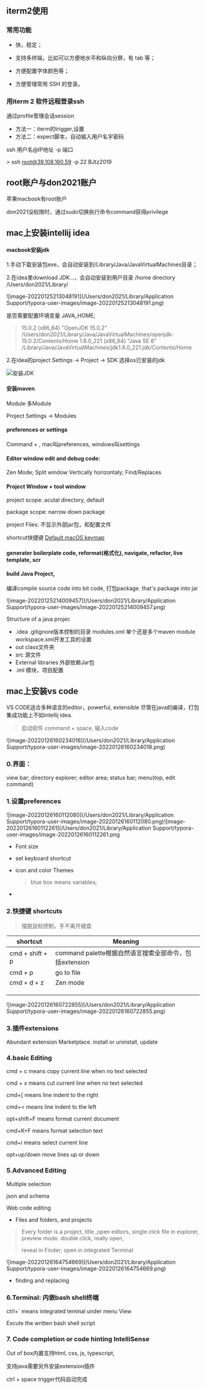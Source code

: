 

## iterm2使用

### 常用功能

* 快，稳定；

* 支持多终端，比如可以方便地水平和纵向分屏，有 tab 等；
* 方便配置字体颜色等；
* 方便管理常用 SSH 的登录。

### 用iterm 2 软件远程登录ssh

通过profile管理会话session

* 方法一：iterm的trigger,设置
* 方法二：expect脚本，自动输入用户名宇密码

ssh 用户名@IP地址 -p 端口

\> ssh root@39.108.160.59 -p 22  BJtz2019



##  root账户与don2021账户

苹果macbook有root账户

don2021没权限时，通过sudo切换执行命令command获得privilege



## mac上安装intellij idea

#### macbook安装jdk  

1.手动下载安装包exe，会自动安装到/Library/Java/JavaVirtualMachines目录；

2.在idea里download JDK...，会自动安装到用户目录 /home directory /Users/don2021/Library/ 

![image-20220125213048191](/Users/don2021/Library/Application Support/typora-user-images/image-20220125213048191.png)



是否需要配置环境变量 JAVA_HOME;

> 15.0.2 (x86_64) "OpenJDK 15.0.2" /Users/don2021/Library/Java/JavaVirtualMachines/openjdk-15.0.2/Contents/Home
> 1.8.0_221 (x86_64)  "Java SE 8"      /Library/Java/JavaVirtualMachines/jdk1.8.0_221.jdk/Contents/Home

2.在idea的project Settings -> Project -> SDK 选择os已安装的jdk

![安装JDK](https://tva1.sinaimg.cn/large/e6c9d24egy1h0amfonjypj21rd0u0n6u.jpg)

#### 安装maven

Module 多Module

Project Settings -> Modules 

#### preferences or settings

Command +  ,   mac叫preferences, windows叫settings

#### Editor window   edit and debug code: 

Zen Mode;     Split window  Vertically horizontaly;     Find/Replaces

####  Project Window +  tool window

project scope: acutal directory, default

package scope: narrow down package    

project Files: 不显示外部jar包，和配置文件

shortcut快捷键  [Default macOS keymap](https://resources.jetbrains.com/storage/products/intellij-idea/docs/IntelliJIDEA_ReferenceCard.pdf)

#### generater boilerplate code, reformat(格式化), navigate, refactor, live template, scr

#### build Java Project, 

编译compile source code into bit code,  打包package. that's package into jar 

![image-20220125214009457](/Users/don2021/Library/Application Support/typora-user-images/image-20220125214009457.png)

Structure of a java projec

* .idea  .gitignore版本控制的目录    modules.xml 单个还是多个maven module    workspace.xml开发工具的设置   
* out  class文件夹
* src   源文件
* External libraries 外部依赖Jar包
* .iml  模块，项目配置

## mac上安装vs code

VS CODE适合多种语言的editor，powerful, extensible 尽管在java的编译，打包集成功能上不如intellij idea.

> 启动软件  command + space, 输入code

![image-20220126160234018](/Users/don2021/Library/Application Support/typora-user-images/image-20220126160234018.png)

### 0.界面：

view bar; directory explorer;  editor area; status bar; menu(top, edit command)

### 1.设置preferences

![image-20220126160112080](/Users/don2021/Library/Application Support/typora-user-images/image-20220126160112080.png)![image-20220126160112261](/Users/don2021/Library/Application Support/typora-user-images/image-20220126160112261.png

* Font size
* set keyboard shortcut

* icon and color Themes 

  > blue box means variables; 

* 

### 2.快捷键 shortcuts

>  摆脱鼠标控制，手不离开键盘

| shortcut        | Meaning                                                |
| --------------- | ------------------------------------------------------ |
| cmd + shift + p | command palette根据自然语言搜索全部命令，包括extension |
| cmd + p         | go to file                                             |
| cmd + d + z     | Zen mode                                               |
|                 |                                                        |
|                 |                                                        |
|                 |                                                        |

![image-20220126160722855](/Users/don2021/Library/Application Support/typora-user-images/image-20220126160722855.png)

### 3.插件extensions

Abundant extension Marketplace. install or uninstall, update

### 4.basic Editing

cmd + c means copy current line when no text selected 

cmd + x means cut current line when no text selected 

cmd+[ means line indent to the right

cmd+< means line indent to the left

opt+shift+F means format current document

cmd+K+F  means format selection text

cmd+i means select current line

opt+up/down  move lines up or down

### 5.Advanced Editing

Multiple selection

json and schema

Web code editing

* Files and folders, and projects

> Every folder is a project, title ,open  editors,  single click file in explorer, preview mode. double click, really open,
>
> reveal in Finder;    open in integrated Terminal

![image-20220126164754669](/Users/don2021/Library/Application Support/typora-user-images/image-20220126164754669.png)

* finding and replacing

  

### 6.Terminal: 内嵌bash shell终端

ctrl+` means integrated teminal under menu View

Excute the written bash shell script

### 7. Code completion or code hinting IntelliSense

Out of box内置支持html, css, js, typescript,

支持java需要另外安装extension插件

ctrl + space trigger代码自动完成